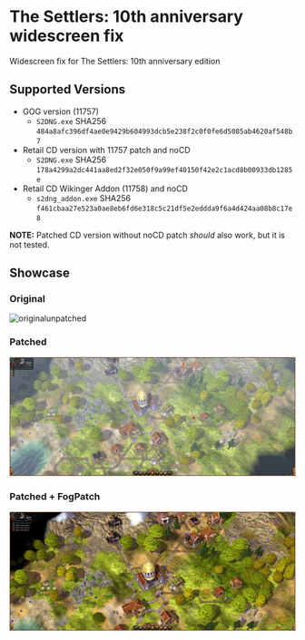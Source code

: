 # The Settlers: 10th anniversary widescreen fix
Widescreen fix for The Settlers: 10th anniversary edition

## Supported Versions
- GOG version (11757)
    - `S2DNG.exe` SHA256 `484a8afc396df4ae0e9429b604993dcb5e238f2c0f0fe6d5085ab4620af548b7`
- Retail CD version with 11757 patch and noCD
    - `S2DNG.exe` SHA256 `178a4299a2dc441aa8ed2f32e050f9a99ef40150f42e2c1acd8b00933db1285e`
- Retail CD Wikinger Addon (11758) and noCD
    - `s2dng_addon.exe` SHA256 `f461cbaa27e523a0ae8eb6fd6e318c5c21df5e2eddda9f6a4d424aa08b8c17e8`
    
**NOTE:** Patched CD version without noCD patch *should* also work, but it is not tested.

## Showcase
### Original
![originalunpatched](images/original.png)

### Patched
![patched](images/WidescreenPatch.jpg)

### Patched + FogPatch
![patchedandfog](images/WidescreenPatch_FogPatch.jpg)
